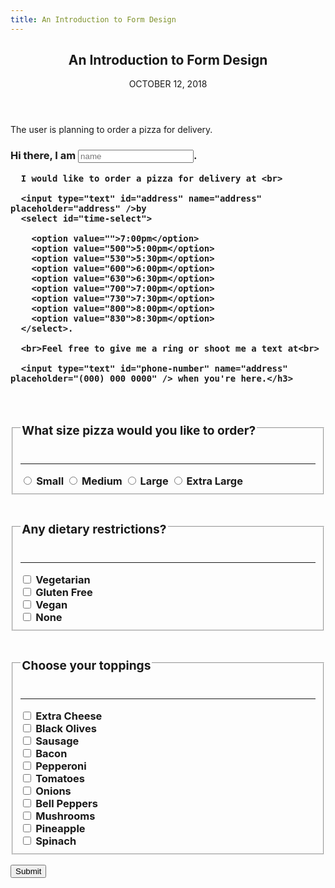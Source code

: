 ```yaml
---
title: An Introduction to Form Design
---
```


<main class='blogposts__container'>
  <header>
    <h2>An Introduction to Form Design</h2>
    <time datetime="2018-10-12">OCTOBER 12, 2018</time>
  </header>

  <p>The user is planning to order a pizza for delivery.</p>

  <form class='form__container--personal'>
    <h3>Hi there, I am <input type="text" id="name" name="name" placeholder="name" />.<br>

      I would like to order a pizza for delivery at <br>

      <input type="text" id="address" name="address" placeholder="address" />by
      <select id="time-select">

        <option value="">7:00pm</option>
        <option value="500">5:00pm</option>
        <option value="530">5:30pm</option>
        <option value="600">6:00pm</option>
        <option value="630">6:30pm</option>
        <option value="700">7:00pm</option>
        <option value="730">7:30pm</option>
        <option value="800">8:00pm</option>
        <option value="830">8:30pm</option>
      </select>.

      <br>Feel free to give me a ring or shoot me a text at<br>

      <input type="text" id="phone-number" name="address" placeholder="(000) 000 0000" /> when you're here.</h3>

  </form>

  <br>

  <form class='form__container--order'>
    <fieldset class='form__pizza--size'>
      <legend>
        <h3>What size pizza would you like to order?</h3>
      </legend>
      <hr />
      <div class='radio-buttons'>
        <input type="radio" id="radio-one" value="small">
        <label class="radio" for="radio-one">Small</label>
        <input type="radio" id="radio-two" value="medium">
        <label class="radio" for="radio-two">Medium</label>
        <input type="radio" id="radio-three" value="large">
        <label class="radio" for="radio-three">Large</label>
        <input type="radio" id="radio-four" value="extra-large">
        <label class="radio" for="radio-four">Extra Large</label>
      </div>
    </fieldset>
  </form>

  <form class='form__container--order'>
    <fieldset class='form__pizza--diet'>
      <legend>
        <h3>Any dietary restrictions?</h3>
      </legend>
      <hr />
      <div class='checkboxes'>
        <input type="checkbox" id="check-one" value="vegetarian" check="checked" />
        <label class="checkbox" for="check-one">Vegetarian</label>
      </div>
      <div class='checkboxes'>
        <input type="checkbox" id="check-two" value="gluten-free" check="checked" />
        <label class="checkbox" for="check-two">Gluten Free</label>
      </div>
      <div class='checkboxes'>
        <input type="checkbox" id="check-three" value="vegan" check="checked" />
        <label class="checkbox" for="check-three">Vegan</label>
      </div>
      <div class='checkboxes'>
        <input type="checkbox" id="check-four" value="none" check="checked" />
        <label class="checkbox" for="check-four">None</label>
      </div>
    </fieldset>
  </form>

  <form class='form__container--order'>
    <fieldset class='form__pizza--toppings'>
      <legend>
        <h3>Choose your toppings</h3>
      </legend>
      <hr />
      <div class='checkboxes'>
        <input type="checkbox" id="check-five" value="extra-cheese" check="checked" />
        <label class="checkbox" for="check-five">Extra Cheese</label>
      </div>
      <div class='checkboxes'>
        <input type="checkbox" id="check-six" value="black-olives" check="checked" />
        <label class="checkbox" for="check-six">Black Olives</label>
      </div>
      <div class='checkboxes'>
        <input type="checkbox" id="check-seven" value="sausage" check="checked" />
        <label class="checkbox" for="check-seven">Sausage</label>
      </div>
      <div class='checkboxes'>
        <input type="checkbox" id="check-eight" value="bacon" check="checked" />
        <label class="checkbox" for="check-eight">Bacon</label>
      </div>
      <div class='checkboxes'>
        <input type="checkbox" id="check-nine" value="pepperoni" check="checked" />
        <label class="checkbox" for="check-nine">Pepperoni</label>
      </div>
      <div class='checkboxes'>
        <input type="checkbox" id="check-ten" value="tomatoes" check="checked" />
        <label class="checkbox" for="check-ten">Tomatoes</label>
      </div>
      <div class='checkboxes'>
        <input type="checkbox" id="check-eleven" value="onions" check="checked" />
        <label class="checkbox" for="check-eleven">Onions</label>
      </div>
      <div class='checkboxes'>
        <input type="checkbox" id="check-twelve" value="bell-peppers" check="checked" />
        <label class="checkbox" for="check-twelve">Bell Peppers</label>
      </div>
      <div class='checkboxes'>
        <input type="checkbox" id="check-thirteen" value="mushrooms" check="checked" />
        <label class="checkbox" for="check-thirteen">Mushrooms</label>
      </div>
      <div class='checkboxes'>
        <input type="checkbox" id="check-fourteen" value="pineapple" check="checked" />
        <label class="checkbox" for="check-fourteen">Pineapple</label>
      </div>
      <div class='checkboxes'>
        <input type="checkbox" id="check-fifteen" value="spinach" check="checked" />
        <label class="checkbox" for="check-fifteen">Spinach</label>
      </div>
    </fieldset>

  </form>

<button>Submit</button>

</main>
